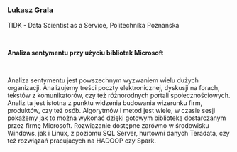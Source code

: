 <!--html_preserve-->
<span>
<h3>
Lukasz Grala
</h3>
<p>
TIDK - Data Scientist as a Service, Politechnika Poznańska
</p>
<br/>
<p>
<strong>Analiza sentymentu przy użyciu bibliotek Microsoft</strong>
</p>
<br/>
<p>
Analiza sentymentu jest powszechnym wyzwaniem wielu dużych organizacji. Analizujemy treści poczty elektronicznej, dyskusji na forach, tekstów z komunikatorów, czy też różnorodnych portali społecznościowych. Analiz ta jest istotna z punktu widzenia budowania wizerunku firm, produktów, czy też osób. Algorytmów i metod jest wiele, w czasie sesji pokażemy jak to można wykonać dzięki gotowym biblioteką dostarczanym przez firmę Microsoft. Rozwiązanie dostępne zarówno w środowisku Windows, jak i Linux, z poziomu SQL Server, hurtowni danych Teradata, czy też rozwiązań pracujacych na HADOOP czy Spark.  
</p>
</span><!--/html_preserve-->
